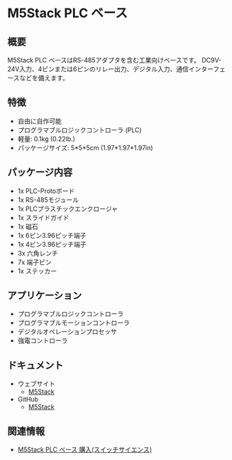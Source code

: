 # M5Stack PLC ベース

## 概要

M5Stack PLC ベースはRS-485アダプタを含む工業向けベースです。
DC9V-24V入力、4ピンまたは6ピンのリレー出力、デジタル入力、通信インターフェースなどを備えます。

## 特徴

- 自由に自作可能
- プログラマブルロジックコントローラ (PLC)
- 軽量: 0.1kg (0.22lb.)
- パッケージサイズ: 5\*5\*5cm (1.97\*1.97\*1.97in)

## パッケージ内容

- 1x PLC-Protoボード
- 1x RS-485モジュール
- 1x PLCプラスチックエンクロージャ
- 1x スライドガイド
- 1x 磁石
- 1x 6ピン3.96ピッチ端子
- 1x 4ピン3.96ピッチ端子
- 3x 六角レンチ
- 7x 端子ピン
- 1x ステッカー

## アプリケーション

- プログラマブルロジックコントローラ
- プログラマブルモーションコントローラ
- デジタルオペレーションプロセッサ
- 強電コントローラ

## ドキュメント

- ウェブサイト
  - [M5Stack](https://m5stack.com)
- GitHub
  - [M5Stack](https://github.com/m5stack/M5Stack)

## 関連情報

- [M5Stack PLC ベース 購入(スイッチサイエンス)](https://www.switch-science.com/catalog/3992/)
